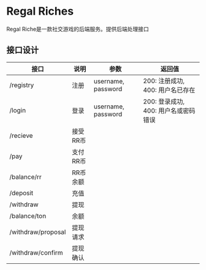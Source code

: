 # Regal Riches

Regal Riche是一款社交游戏的后端服务。提供后端处理接口

## 接口设计

| 接口 | 说明 | 参数 | 返回值 |
| - | - | - | - |
| /registry | 注册 | username, password | 200: 注册成功, 400: 用户名已存在 |
| /login | 登录 | username, password | 200: 登录成功, 400: 用户名或密码错误 |
| /recieve | 接受RR币 | | 
| /pay | 支付RR币 | |
| /balance/rr | RR币余额 | |
| /deposit | 充值 | |
| /withdraw | 提现 | |
| /balance/ton | 余额 | |
| /withdraw/proposal | 提现请求 | |
| /withdraw/confirm | 提现确认 | |